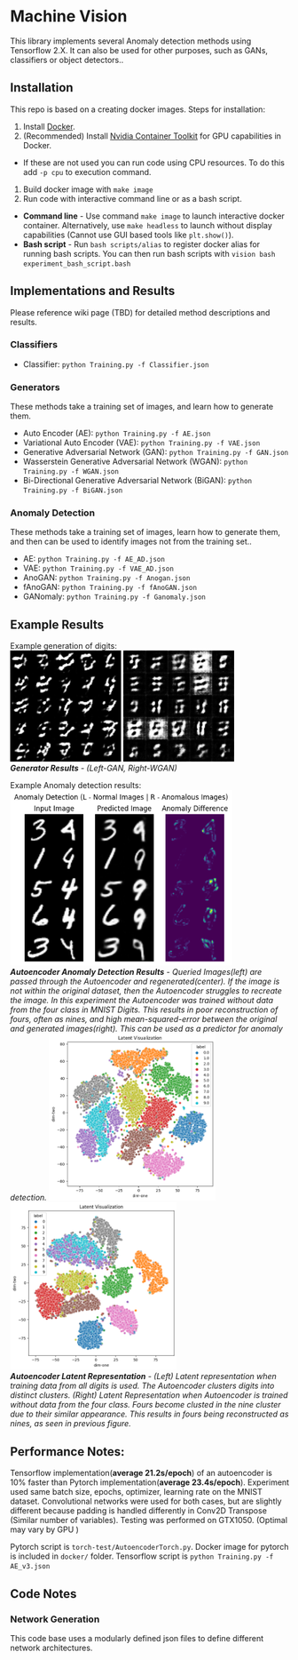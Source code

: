 # Machine Vision

This library implements several Anomaly detection methods using Tensorflow 2.X. It can also be used for other purposes, such as GANs, classifiers or object detectors..

## Installation

This repo is based on a creating docker images. Steps for installation:

1. Install [Docker](https://docs.docker.com/get-docker/).
1. (Recommended) Install [Nvidia Container Toolkit](https://github.com/NVIDIA/nvidia-docker) for GPU capabilities in Docker.
  - If these are not used you can run code using CPU resources. To do this add `-p cpu` to execution command.
1. Build docker image with `make image`
1. Run code with interactive command line or as a bash script.
  - __Command line__ - Use command `make image` to launch interactive docker container. Alternatively, use `make headless` to launch without display capabilities (Cannot use GUI based tools like `plt.show()`).
  - __Bash script__ - Run `bash scripts/alias` to register docker alias for running bash scripts. You can then run bash scripts with `vision bash experiment_bash_script.bash`

## Implementations and Results
Please reference wiki page (TBD) for detailed method descriptions and results.

### Classifiers
- Classifier: `python Training.py -f Classifier.json`

### Generators
These methods take a training set of images, and learn how to generate them.
- Auto Encoder (AE): `python Training.py -f AE.json`
- Variational Auto Encoder (VAE): `python Training.py -f VAE.json`
- Generative Adversarial Network (GAN): `python Training.py -f GAN.json`
- Wasserstein Generative Adversarial Network (WGAN): `python Training.py -f WGAN.json`
- Bi-Directional Generative Adversarial Network (BiGAN): `python Training.py -f BiGAN.json`

### Anomaly Detection
These methods take a training set of images, learn how to generate them, and then can be used to identify images not from the training set..
- AE: `python Training.py -f AE_AD.json`
- VAE: `python Training.py -f VAE_AD.json`
- AnoGAN: `python Training.py -f Anogan.json`
- fAnoGAN: `python Training.py -f fAnoGAN.json`
- GANomaly: `python Training.py -f Ganomaly.json`


## Example Results
Example generation of digits:\
<img src="images/GAN/Generation.gif" alt="GAN Results" width="200"/>
<img src="images/WGAN/Generation.gif" alt="WGAN Results" width="200"/>\
*__Generator Results__ - (Left-GAN, Right-WGAN)*

Example Anomaly detection results:\
<img src="images/Autoencoder/Anomaly2.png" alt="AE Anomaly Results" width="400"/>\
*__Autoencoder Anomaly Detection Results__ - Queried Images(left) are passed through the Autoencoder and regenerated(center). If the image is not within the original dataset, then the Autoencoder struggles to recreate the image. In this experiment the Autoencoder was trained without data from the four class in MNIST Digits. This results in poor reconstruction of fours, often as nines, and high mean-squared-error between the original and generated images(right). This can be used as a predictor for anomaly detection.*
<img src="images/Autoencoder/Latent.png" alt="AE Latent Results" width="300"/>
<img src="images/Autoencoder/Latent_Anom.png" alt="AE Latent Results" width="300"/>\
*__Autoencoder Latent Representation__ - (Left) Latent representation when training data from all digits is used. The Autoencoder clusters digits into distinct clusters. (Right) Latent Representation when Autoencoder is trained without data from the four class. Fours become clusted in the nine cluster due to their similar appearance. This results in fours being reconstructed as nines, as seen in previous figure.*


## Performance Notes:
Tensorflow implementation(__average 21.2s/epoch__) of an autoencoder is 10% faster than Pytorch implementation(__average 23.4s/epoch__).
Experiment used same batch size, epochs, optimizer, learning rate on the MNIST dataset.
Convolutional networks were used for both cases, but are slightly different because padding is handled differently in Conv2D Transpose (Similar number of variables).
Testing was performed on GTX1050. (Optimal  may vary by GPU )

Pytorch script is `torch-test/AutoencoderTorch.py`. Docker image for pytorch is included in `docker/` folder.
Tensorflow script is `python Training.py -f AE_v3.json`


## Code Notes 
### Network Generation
This code base uses a modularly defined json files to define different network architectures.

